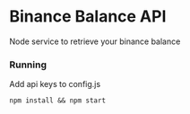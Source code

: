 # Binance Balance API

Node service to retrieve your binance balance

### Running

Add api keys to config.js

```
npm install && npm start
```
